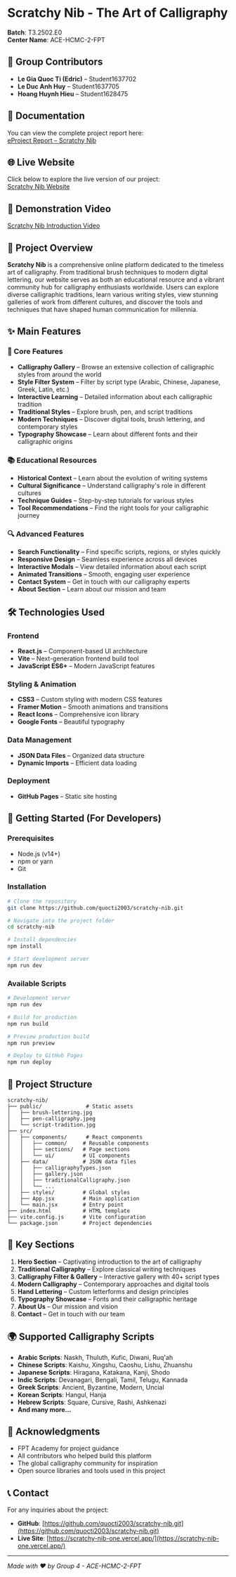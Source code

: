 # Scratchy Nib - The Art of Calligraphy

**Batch**: T3.2502.E0  
**Center Name**: ACE-HCMC-2-FPT

## 👥 Group Contributors

- **Le Gia Quoc Ti (Edric)** – Student1637702
- **Le Duc Anh Huy** – Student1637705
- **Hoang Huynh Hieu** – Student1628475

## 📄 Documentation

You can view the complete project report here:  
[eProject Report – Scratchy Nib](https://docs.google.com/document/d/1gkSXphtwf-9JAUtirwm3PaMzcwqFXu93I-oYABEzwjc/edit?usp=sharing)

## 🌐 Live Website

Click below to explore the live version of our project:  
[Scratchy Nib Website](https://scratchy-nib-one.vercel.app/)

## 🎥 Demonstration Video

[Scratchy Nib Introduction Video](https://www.youtube.com/watch?v=OSGF4hL9kto)

## 📌 Project Overview

**Scratchy Nib** is a comprehensive online platform dedicated to the timeless art of calligraphy. From traditional brush techniques to modern digital lettering, our website serves as both an educational resource and a vibrant community hub for calligraphy enthusiasts worldwide. Users can explore diverse calligraphic traditions, learn various writing styles, view stunning galleries of work from different cultures, and discover the tools and techniques that have shaped human communication for millennia.

## ✨ Main Features

### 🎨 Core Features

- **Calligraphy Gallery** – Browse an extensive collection of calligraphic styles from around the world
- **Style Filter System** – Filter by script type (Arabic, Chinese, Japanese, Greek, Latin, etc.)
- **Interactive Learning** – Detailed information about each calligraphic tradition
- **Traditional Styles** – Explore brush, pen, and script traditions
- **Modern Techniques** – Discover digital tools, brush lettering, and contemporary styles
- **Typography Showcase** – Learn about different fonts and their calligraphic origins

### 📚 Educational Resources

- **Historical Context** – Learn about the evolution of writing systems
- **Cultural Significance** – Understand calligraphy's role in different cultures
- **Technique Guides** – Step-by-step tutorials for various styles
- **Tool Recommendations** – Find the right tools for your calligraphic journey

### 🔍 Advanced Features

- **Search Functionality** – Find specific scripts, regions, or styles quickly
- **Responsive Design** – Seamless experience across all devices
- **Interactive Modals** – View detailed information about each script
- **Animated Transitions** – Smooth, engaging user experience
- **Contact System** – Get in touch with our calligraphy experts
- **About Section** – Learn about our mission and team

## 🛠️ Technologies Used

### Frontend

- **React.js** – Component-based UI architecture
- **Vite** – Next-generation frontend build tool
- **JavaScript ES6+** – Modern JavaScript features

### Styling & Animation

- **CSS3** – Custom styling with modern CSS features
- **Framer Motion** – Smooth animations and transitions
- **React Icons** – Comprehensive icon library
- **Google Fonts** – Beautiful typography

### Data Management

- **JSON Data Files** – Organized data structure
- **Dynamic Imports** – Efficient data loading

### Deployment

- **GitHub Pages** – Static site hosting

## 🚀 Getting Started (For Developers)

### Prerequisites

- Node.js (v14+)
- npm or yarn
- Git

### Installation

```bash
# Clone the repository
git clone https://github.com/quocti2003/scratchy-nib.git

# Navigate into the project folder
cd scratchy-nib

# Install dependencies
npm install

# Start development server
npm run dev
```

### Available Scripts

```bash
# Development server
npm run dev

# Build for production
npm run build

# Preview production build
npm run preview

# Deploy to GitHub Pages
npm run deploy
```

## 📁 Project Structure

```
scratchy-nib/
├── public/              # Static assets
│   ├── brush-lettering.jpg
│   ├── pen-calligraphy.jpeg
│   └── script-tradition.jpg
├── src/
│   ├── components/      # React components
│   │   ├── common/     # Reusable components
│   │   ├── sections/   # Page sections
│   │   └── ui/         # UI components
│   ├── data/           # JSON data files
│   │   ├── calligraphyTypes.json
│   │   ├── gallery.json
│   │   ├── traditionalCalligraphy.json
│   │   └── ...
│   ├── styles/         # Global styles
│   ├── App.jsx         # Main application
│   └── main.jsx        # Entry point
├── index.html          # HTML template
├── vite.config.js      # Vite configuration
└── package.json        # Project dependencies
```

## 🎯 Key Sections

1. **Hero Section** – Captivating introduction to the art of calligraphy
2. **Traditional Calligraphy** – Explore classical writing techniques
3. **Calligraphy Filter & Gallery** – Interactive gallery with 40+ script types
4. **Modern Calligraphy** – Contemporary approaches and digital tools
5. **Hand Lettering** – Custom letterforms and design principles
6. **Typography Showcase** – Fonts and their calligraphic heritage
7. **About Us** – Our mission and vision
8. **Contact** – Get in touch with our team

## 🌍 Supported Calligraphy Scripts

- **Arabic Scripts**: Naskh, Thuluth, Kufic, Diwani, Ruq'ah
- **Chinese Scripts**: Kaishu, Xingshu, Caoshu, Lishu, Zhuanshu
- **Japanese Scripts**: Hiragana, Katakana, Kanji, Shodo
- **Indic Scripts**: Devanagari, Bengali, Tamil, Telugu, Kannada
- **Greek Scripts**: Ancient, Byzantine, Modern, Uncial
- **Korean Scripts**: Hangul, Hanja
- **Hebrew Scripts**: Square, Cursive, Rashi, Ashkenazi
- **And many more...**

## 🙏 Acknowledgments

- FPT Academy for project guidance
- All contributors who helped build this platform
- The global calligraphy community for inspiration
- Open source libraries and tools used in this project

## 📞 Contact

For any inquiries about the project:

- **GitHub**: [https://github.com/quocti2003/scratchy-nib.git](https://github.com/quocti2003/scratchy-nib.git)
- **Live Site**: [https://scratchy-nib-one.vercel.app/](https://scratchy-nib-one.vercel.app/)

---

_Made with ❤️ by Group 4 - ACE-HCMC-2-FPT_
